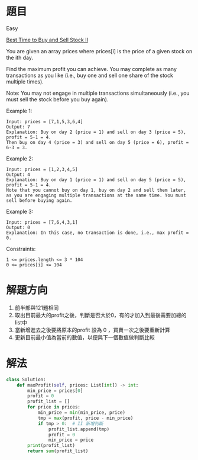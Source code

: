 # 題目
Easy

[Best Time to Buy and Sell Stock II](https://leetcode.com/problems/best-time-to-buy-and-sell-stock-ii/)

You are given an array prices where prices[i] is the price of a given stock on the ith day.

Find the maximum profit you can achieve. You may complete as many transactions as you like (i.e., buy one and sell one share of the stock multiple times).

Note: You may not engage in multiple transactions simultaneously (i.e., you must sell the stock before you buy again).

Example 1:
```
Input: prices = [7,1,5,3,6,4]
Output: 7
Explanation: Buy on day 2 (price = 1) and sell on day 3 (price = 5), profit = 5-1 = 4.
Then buy on day 4 (price = 3) and sell on day 5 (price = 6), profit = 6-3 = 3.
```
Example 2:
```
Input: prices = [1,2,3,4,5]
Output: 4
Explanation: Buy on day 1 (price = 1) and sell on day 5 (price = 5), profit = 5-1 = 4.
Note that you cannot buy on day 1, buy on day 2 and sell them later, as you are engaging multiple transactions at the same time. You must sell before buying again.
```
Example 3:
```
Input: prices = [7,6,4,3,1]
Output: 0
Explanation: In this case, no transaction is done, i.e., max profit = 0.
```

Constraints:
```
1 <= prices.length <= 3 * 104
0 <= prices[i] <= 104
```

# 解題方向
1. 前半部與121題相同
2. 取出目前最大的profit之後，判斷是否大於0，有的才加入到最後需要加總的list中
3. 當新增進去之後要將原本的profit 設為 0 ，買賣一次之後要重新計算
4. 更新目前最小值為當前的數值，以便與下一個數值做判斷比較

# 解法

```python
class Solution:
    def maxProfit(self, prices: List[int]) -> int:
        min_price = prices[0]
        profit = 0
        profit_list = []
        for price in prices:
            min_price = min(min_price, price)
            tmp = max(profit, price - min_price)
            if tmp > 0:  # II 新增判斷
                profit_list.append(tmp)
                profit = 0
                min_price = price
        print(profit_list)
        return sum(profit_list)
```